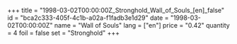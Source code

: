 +++
title = "1998-03-02T00:00:00Z_Stronghold_Wall_of_Souls_[en]_false"
id = "bca2c333-405f-4c1b-a02a-f1fadb3e1d29"
date = "1998-03-02T00:00:00Z"
name = "Wall of Souls"
lang = ["en"]
price = "0.42"
quantity = 4
foil = false
set = "Stronghold"
+++
